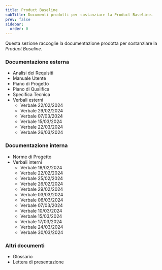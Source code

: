 ```yaml
---
title: Product Baseline
subTitle: Documenti prodotti per sostanziare la Product Baseline.
prev: false
sidebar:
  order: 0
---
```


Questa sezione raccoglie la documentazione prodotta per sostanziare la *Product Baseline*.

### Documentazione esterna
- Analisi dei Requisiti
- Manuale Utente
- Piano di Progetto
- Piano di Qualifica
- Specifica Tecnica
- Verbali esterni
  - Verbale 22/02/2024
  - Verbale 29/02/2024
  - Verbale 07/03/2024
  - Verbale 15/03/2024
  - Verbale 22/03/2024
  - Verbale 26/03/2024

### Documentazione interna
- Norme di Progetto
- Verbali interni
  - Verbale 18/02/2024
  - Verbale 22/02/2024
  - Verbale 25/02/2024
  - Verbale 26/02/2024
  - Verbale 29/02/2024
  - Verbale 03/03/2024
  - Verbale 06/03/2024
  - Verbale 07/03/2024
  - Verbale 10/03/2024
  - Verbale 15/03/2024
  - Verbale 17/03/2024
  - Verbale 24/03/2024
  - Verbale 30/03/2024

### Altri documenti
- Glossario
- Lettera di presentazione